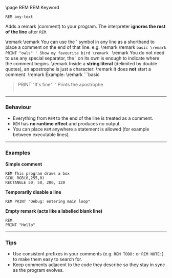 \page REM REM Keyword
```basic
REM any-text
```

Adds a remark (comment) to your program. The interpreter **ignores the rest of the line** after `REM`.


\remark
\remark You can use the ' symbol in any line as a shorthand to place a comment on the end of that line. e.g.
\remark
\remark ```basic
\remark PRINT "owls" ' Show my favourite bird
\remark ```
\remark You do not need to use any special separator, the ' on its own is enough to indicate where the comment begins.
\remark Inside a **string literal** (delimited by double quotes), an apostrophe is just a character:
\remark it does **not** start a comment.
\remark Example:
\remark ```basic
> PRINT "It's fine"` ' Prints the apostrophe
> ```

---

### Behaviour
- Everything from `REM` to the end of the line is treated as a comment.
- `REM` has **no runtime effect** and produces no output.
- You can place `REM` anywhere a statement is allowed (for example between executable lines).

---

### Examples

**Simple comment**
```basic
REM This program draws a box
GCOL RGB(0,255,0)
RECTANGLE 50, 50, 200, 120
```

**Temporarily disable a line**
```basic
REM PRINT "Debug: entering main loop"
```

**Empty remark (acts like a labelled blank line)**
```basic
REM
PRINT "Hello"
```

---

### Tips
- Use consistent prefixes in your comments (e.g. `REM TODO:` or `REM NOTE:`) to make them easy to search for.
- Keep comments adjacent to the code they describe so they stay in sync as the program evolves.
